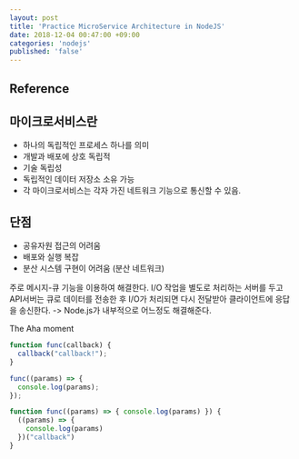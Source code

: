 ```yaml
---
layout: post
title: 'Practice MicroService Architecture in NodeJS'
date: 2018-12-04 00:47:00 +09:00
categories: 'nodejs'
published: 'false'
---
```


## Reference

## 마이크로서비스란

- 하나의 독립적인 프로세스 하나를 의미
- 개발과 배포에 상호 독립적
- 기술 독립성
- 독립적인 데이터 저장소 소유 가능
- 각 마이크로서비스는 각자 가진 네트워크 기능으로 통신할 수 있음.

## 단점

- 공유자원 접근의 어려움
- 배포와 실행 복잡
- 분산 시스템 구현이 어려움 (분산 네트워크)

주로 메시지-큐 기능을 이용하여 해결한다. I/O 작업을 별도로 처리하는 서버를 두고 API서버는 큐로 데이터를 전송한 후 I/O가 처리되면 다시 전달받아 클라이언트에 응답을 송신한다. -> Node.js가 내부적으로 어느정도 해결해준다.

The Aha moment

```javascript
function func(callback) {
  callback("callback!");
}

func((params) => {
  console.log(params);
});

function func((params) => { console.log(params) }) {
  ((params) => {
    console.log(params)
  })("callback")
}
```
